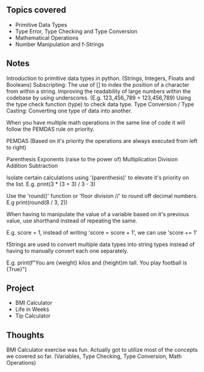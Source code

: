## Topics covered

- Primitive Data Types
- Type Error, Type Checking and Type Conversion
- Mathematical Operations
- Number Manipulation and f-Strings

## Notes

Introduction to primitive data types in python. (Strings, Integers, Floats and Booleans)
Subscripting: The use of [] to index the position of a character from within a string.
Improving the readability of large numbers within the codebase by using underscores. (E.g. 123_456_789 = 123,456,789)
Using the type check function (type) to check data type.
Type Conversion / Type Casting: Converting one type of data into another.

When you have multiple math operations in the same line of code it will follow the PEMDAS rule on priority.

PEMDAS (Based on it's priority the operations are always executed from left to right)

Parenthesis
Exponents (raise to the power of)
Multiplication
Division
Addition
Subtraction

<!-- prettier-ignore -->
Isolate certain calculations using '(parenthesis)' to elevate it's priority on the list. E.g. print(3 * (3 + 3) / 3 - 3)

Use the 'round()' function or 'floor division //' to round off decimal numbers. E.g print(round(8 / 3, 2))

When having to manipulate the value of a variable based on it's previous value, use shorthand instead of repeating the same.

E.g. score = 1, instead of writing 'score = score + 1', we can use 'score += 1'

fStrings are used to convert multiple data types into string types instead of having to manually convert each one separately.

E.g. print(f"You are {weight} kilos and {height}m tall. You play football is {True}")

## Project

- BMI Calculator
- Life in Weeks
- Tip Calculator

## Thoughts

BMI Calculator exercise was fun. Actually got to utilize most of the concepts we covered so far. (Variables, Type Checking, Type Conversion, Math Operations)

